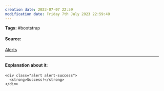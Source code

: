 ```yaml
---
creation date: 2023-07-07 22:59
modification date: Friday 7th July 2023 22:59:40
---
```


**Tags:** #bootstrap 

#### Source:
[Alerts](https://www.w3schools.com/bootstrap4/bootstrap_alerts.asp)

--------------------------------------

#### Explanation about it:

```
<div class="alert alert-success">
  <strong>Success!</strong>
</div>
```